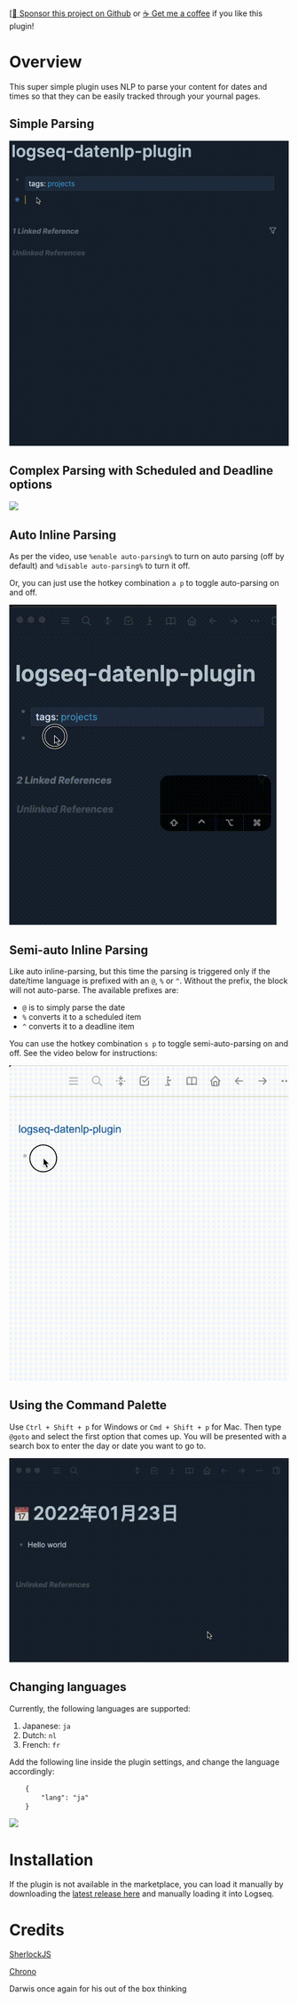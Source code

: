 [[:gift_heart: Sponsor this project on Github](https://github.com/sponsors/hkgnp) or [:coffee: Get me a coffee](https://www.buymeacoffee.com/hkgnp.dev) if you like this plugin!

# Overview

This super simple plugin uses NLP to parse your content for dates and times so that they can be easily tracked through your yournal pages.

## Simple Parsing

![](/screenshots/demo.gif)

## Complex Parsing with Scheduled and Deadline options

![](/screenshots/demo2.gif)

## Auto Inline Parsing

As per the video, use `%enable auto-parsing%` to turn on auto parsing (off by default) and `%disable auto-parsing%` to turn it off.

Or, you can just use the hotkey combination `a p` to toggle auto-parsing on and off.

![](/screenshots/demo3.gif)

## Semi-auto Inline Parsing

Like auto inline-parsing, but this time the parsing is triggered only if the date/time language is prefixed with an `@`, `%` or `^`. Without the prefix, the block will not auto-parse. The available prefixes are:

- `@` is to simply parse the date
- `%` converts it to a scheduled item
- `^` converts it to a deadline item

You can use the hotkey combination `s p` to toggle semi-auto-parsing on and off. See the video below for instructions:

![](/screenshots/demo6.gif)

## Using the Command Palette

Use `Ctrl + Shift + p` for Windows or `Cmd + Shift + p` for Mac. Then type `@goto` and select the first option that comes up. You will be presented with a search box to enter the day or date you want to go to.

![](/screenshots/demo5.gif)

## Changing languages

Currently, the following languages are supported:

1. Japanese: `ja`
2. Dutch: `nl`
3. French: `fr`

Add the following line inside the plugin settings, and change the language accordingly:

```
    {
        "lang": "ja"
    }
```

![](/screenshots/demo4.gif)

# Installation

If the plugin is not available in the marketplace, you can load it manually by downloading the [latest release here](https://github.com/hkgnp/logseq-datenlp-plugin/releases) and manually loading it into Logseq.

# Credits

[SherlockJS](https://github.com/neilgupta/Sherlock)

[Chrono](https://github.com/wanasit/chrono)

Darwis once again for his out of the box thinking
